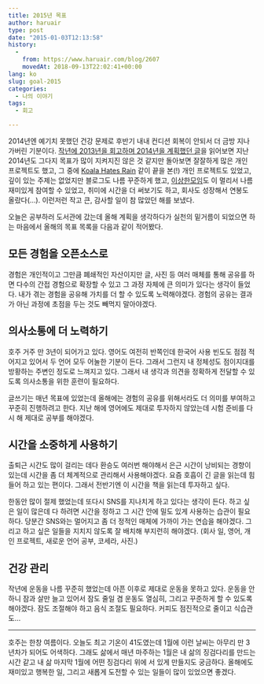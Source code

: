 ```yaml
---
title: 2015년 목표
author: haruair
type: post
date: "2015-01-03T12:13:58"
history:
  - 
    from: https://www.haruair.com/blog/2607
    movedAt: 2018-09-13T22:02:41+00:00
lang: ko
slug: goal-2015
categories:
  - 나의 이야기
tags:
  - 회고

---
```

2014년엔 예기치 못했던 건강 문제로 후반기 내내 컨디션 회복이 안되서 더 금방 지나가버린 기분이다. [작년에 2013년을 회고하며 2014년을 계획했던 글][1]을 읽어보면 지난 2014년도 그다지 목표가 많이 지켜지진 않은 것 같지만 돌아보면 잘잘하게 많은 개인 프로젝트도 했고, 그 중에 [Koala Hates Rain][2] 같이 끝을 본(!) 개인 프로젝트도 있었고, 깊이 있는 주제는 없었지만 블로그도 나름 꾸준하게 했고, [이상한모임][3]도 이 멀리서 나름 재미있게 참여할 수 있었고, 취미에 시간을 더 써보기도 하고, 회사도 성장해서 연봉도 올랐다(&#8230;). 이런저런 작고 큰, 감사할 일이 참 많았던 해를 보냈다.

오늘은 공부하러 도서관에 갔는데 올해 계획을 생각하다가 실천의 밑거름이 되었으면 하는 마음에서 올해의 목표 목록을 다음과 같이 적어봤다.

## 모든 경험을 오픈소스로

경험은 개인적이고 그만큼 폐쇄적인 자산이지만 글, 사진 등 여러 매체를 통해 공유를 하면 다수의 간접 경험으로 확장할 수 있고 그 과정 자체에 큰 의미가 있다는 생각이 들었다. 내가 겪는 경험을 공유해 가치를 더 할 수 있도록 노력해야겠다. 경험의 공유는 결과가 아닌 과정에 초점을 두는 것도 빼먹지 말아야겠다.

## 의사소통에 더 노력하기

호주 거주 만 3년이 되어가고 있다. 영어도 여전히 반쪽인데 한국어 사용 빈도도 점점 적어지고 있어서 두 언어 모두 어눌한 기분이 든다. 그래서 그런지 내 정체성도 점이지대를 방황하는 주변인 정도로 느껴지고 있다. 그래서 내 생각과 의견을 정확하게 전달할 수 있도록 의사소통을 위한 훈련이 필요하다.

글쓰기는 매년 목표에 있었는데 올해에는 경험의 공유를 위해서라도 더 의미를 부여하고 꾸준히 진행하려고 한다. 지난 해에 영어에도 제대로 투자하지 않았는데 시험 준비를 다시 해 제대로 공부를 해야겠다.

## 시간을 소중하게 사용하기

출퇴근 시간도 많이 걸리는 데다 환승도 여러번 해야해서 은근 시간이 낭비되는 경향이 있는데 시간을 좀 더 체계적으로 관리해서 사용해야겠다. 요즘 호흡이 긴 글을 읽는데 힘들어 하고 있는 편이다. 그래서 전반기엔 이 시간을 책을 읽는데 투자하고 싶다.

한동안 많이 절제 했었는데 또다시 SNS를 지나치게 하고 있다는 생각이 든다. 하고 싶은 일이 많은데 다 하려면 시간을 정하고 그 시간 안에 밀도 있게 사용하는 습관이 필요하다. 당분간 SNS와는 멀어지고 좀 더 정적인 매체에 가까이 가는 연습을 해야겠다. 그리고 하고 싶은 일들을 지치지 않도록 잘 배치해 부지런히 해야겠다. (회사 일, 영어, 개인 프로젝트, 새로운 언어 공부, 코세라, 사진.)

## 건강 관리

작년에 운동을 나름 꾸준히 했었는데 아픈 이후로 제대로 운동을 못하고 있다. 운동을 안하니 잠과 살만 늘고 있어서 잠도 줄일 겸 운동도 열심히, 그리고 꾸준하게 할 수 있도록 해야겠다. 잠도 조절해야 하고 음식 조절도 필요하다. 커피도 점진적으로 줄이고 식습관도&#8230;

* * *

호주는 한창 여름이다. 오늘도 최고 기온이 41도였는데 1월에 이런 날씨는 아무리 만 3년차가 되어도 어색하다. 그래도 삶에서 매년 마주하는 1월은 내 삶의 징검다리를 만드는 시간 같고 내 삶 마지막 1월에 어떤 징검다리 위에 서 있게 만들지도 궁금하다. 올해에도 재미있고 행복한 일, 그리고 새롭게 도전할 수 있는 일들이 많이 있었으면 좋겠다.

 [1]: http://haruair.com/blog/1904
 [2]: http://haruair.com/blog/2100
 [3]: http://www.slideshare.net/MikyungKang1/ss-42718047